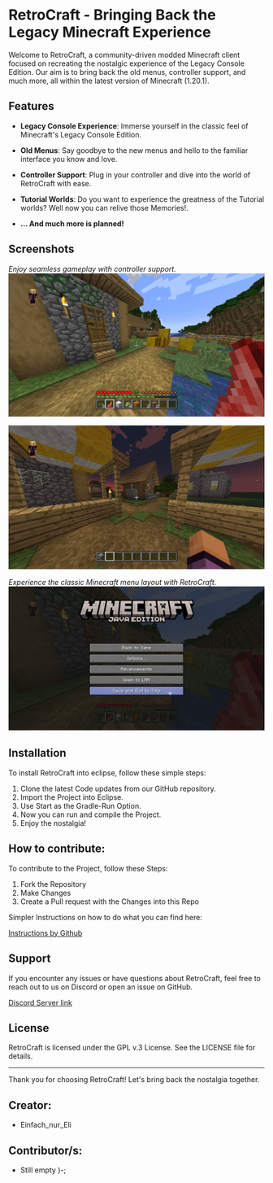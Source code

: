 
# RetroCraft - Bringing Back the Legacy Minecraft Experience

Welcome to RetroCraft, a community-driven modded Minecraft client focused on recreating the nostalgic experience of the Legacy Console Edition. Our aim is to bring back the old menus, controller support, and much more, all within the latest version of Minecraft (1.20.1).

## Features

-   **Legacy Console Experience**: Immerse yourself in the classic feel of Minecraft's Legacy Console Edition.
    
-   **Old Menus**: Say goodbye to the new menus and hello to the familiar interface you know and love.
    
-   **Controller Support**: Plug in your controller and dive into the world of RetroCraft with ease.
    
-   **Tutorial Worlds**: Do you want to experience the greatness of the Tutorial worlds? Well now you can relive those Memories!.
-  **... And much more is planned!**
    

## Screenshots

_Enjoy seamless gameplay with controller support._
![](https://github.com/EinfachEli08/RetroCraft-Client/blob/main/Screenshots/normal_village_survival.png)

![](https://github.com/EinfachEli08/RetroCraft-Client/blob/main/Screenshots/flat_village_creative.png)

_Experience the classic Minecraft menu layout with RetroCraft._
![](https://github.com/EinfachEli08/RetroCraft-Client/blob/main/Screenshots/menu.png)



## Installation

To install RetroCraft into eclipse, follow these simple steps:

1.  Clone the latest Code updates from our GitHub repository.
2.  Import the Project into Eclipse.
3.  Use Start as the Gradle-Run Option.
4.  Now you can run and compile the Project.
5.  Enjoy the nostalgia!


## How to contribute:

To contribute to the Project, follow these Steps:

1. Fork the Repository
2. Make Changes
3. Create a Pull request with the Changes into this Repo
   
Simpler Instructions on how to do what you can find here:

[Instructions by Github](https://docs.github.com/en/get-started/exploring-projects-on-github/contributing-to-a-project)

## Support

If you encounter any issues or have questions about RetroCraft, feel free to reach out to us on Discord or open an issue on GitHub.

[Discord Server link](https://discord.gg/kcTMt6HVAh)
## License

RetroCraft is licensed under the GPL v.3 License. See the LICENSE file for details.

----------

Thank you for choosing RetroCraft! Let's bring back the nostalgia together.

## Creator:
  
* Einfach_nur_Eli

## Contributor/s:

 - Still empty    )-;

